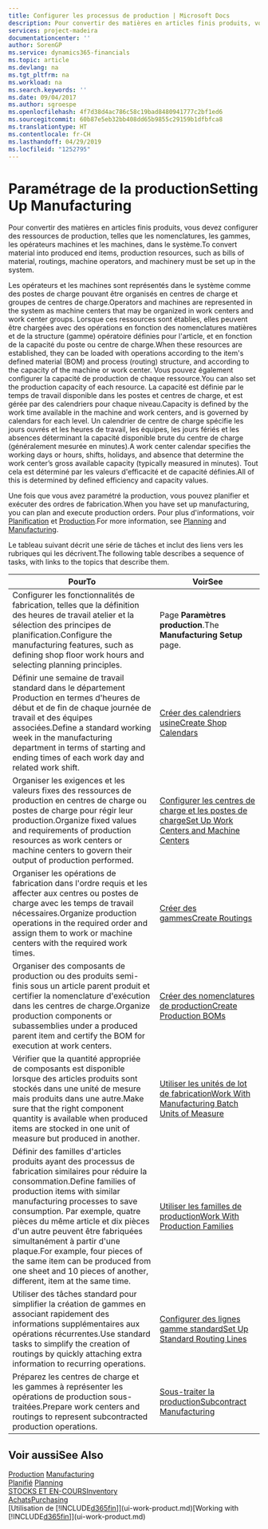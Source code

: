 ```yaml
---
title: Configurer les processus de production | Microsoft Docs
description: Pour convertir des matières en articles finis produits, vous devez configurer des ressources de production, telles que les nomenclatures, les gammes, les opérateurs machines et les machines, dans le système.
services: project-madeira
documentationcenter: ''
author: SorenGP
ms.service: dynamics365-financials
ms.topic: article
ms.devlang: na
ms.tgt_pltfrm: na
ms.workload: na
ms.search.keywords: ''
ms.date: 09/04/2017
ms.author: sgroespe
ms.openlocfilehash: 4f7d38d4ac786c58c19bad8480941777c2bf1ed6
ms.sourcegitcommit: 60b87e5eb32bb408dd65b9855c29159b1dfbfca8
ms.translationtype: HT
ms.contentlocale: fr-CH
ms.lasthandoff: 04/29/2019
ms.locfileid: "1252795"
---
```

# <a name="setting-up-manufacturing"></a><span data-ttu-id="44a53-103">Paramétrage de la production</span><span class="sxs-lookup"><span data-stu-id="44a53-103">Setting Up Manufacturing</span></span>
<span data-ttu-id="44a53-104">Pour convertir des matières en articles finis produits, vous devez configurer des ressources de production, telles que les nomenclatures, les gammes, les opérateurs machines et les machines, dans le système.</span><span class="sxs-lookup"><span data-stu-id="44a53-104">To convert material into produced end items, production resources, such as bills of material, routings, machine operators, and machinery must be set up in the system.</span></span>

<span data-ttu-id="44a53-105">Les opérateurs et les machines sont représentés dans le système comme des postes de charge pouvant être organisés en centres de charge et groupes de centres de charge.</span><span class="sxs-lookup"><span data-stu-id="44a53-105">Operators and machines are represented in the system as machine centers that may be organized in work centers and work center groups.</span></span> <span data-ttu-id="44a53-106">Lorsque ces ressources sont établies, elles peuvent être chargées avec des opérations en fonction des nomenclatures matières et de la structure (gamme) opératoire définies pour l'article, et en fonction de la capacité du poste ou centre de charge.</span><span class="sxs-lookup"><span data-stu-id="44a53-106">When these resources are established, they can be loaded with operations according to the item's defined material (BOM) and process (routing) structure, and according to the capacity of the machine or work center.</span></span> <span data-ttu-id="44a53-107">Vous pouvez également configurer la capacité de production de chaque ressource.</span><span class="sxs-lookup"><span data-stu-id="44a53-107">You can also set the production capacity of each resource.</span></span> <span data-ttu-id="44a53-108">La capacité est définie par le temps de travail disponible dans les postes et centres de charge, et est gérée par des calendriers pour chaque niveau.</span><span class="sxs-lookup"><span data-stu-id="44a53-108">Capacity is defined by the work time available in the machine and work centers, and is governed by calendars for each level.</span></span> <span data-ttu-id="44a53-109">Un calendrier de centre de charge spécifie les jours ouvrés et les heures de travail, les équipes, les jours fériés et les absences déterminant la capacité disponible brute du centre de charge (généralement mesurée en minutes).</span><span class="sxs-lookup"><span data-stu-id="44a53-109">A work center calendar specifies the working days or hours, shifts, holidays, and absence that determine the work center’s gross available capacity (typically measured in minutes).</span></span> <span data-ttu-id="44a53-110">Tout cela est déterminé par les valeurs d'efficacité et de capacité définies.</span><span class="sxs-lookup"><span data-stu-id="44a53-110">All of this is determined by defined efficiency and capacity values.</span></span>  

<span data-ttu-id="44a53-111">Une fois que vous avez paramétré la production, vous pouvez planifier et exécuter des ordres de fabrication.</span><span class="sxs-lookup"><span data-stu-id="44a53-111">When you have set up manufacturing, you can plan and execute production orders.</span></span> <span data-ttu-id="44a53-112">Pour plus d'informations, voir [Planification](production-planning.md) et [Production](production-manage-manufacturing.md).</span><span class="sxs-lookup"><span data-stu-id="44a53-112">For more information, see [Planning](production-planning.md) and [Manufacturing](production-manage-manufacturing.md).</span></span>  

 <span data-ttu-id="44a53-113">Le tableau suivant décrit une série de tâches et inclut des liens vers les rubriques qui les décrivent.</span><span class="sxs-lookup"><span data-stu-id="44a53-113">The following table describes a sequence of tasks, with links to the topics that describe them.</span></span>   

|<span data-ttu-id="44a53-114">**Pour**</span><span class="sxs-lookup"><span data-stu-id="44a53-114">**To**</span></span>|<span data-ttu-id="44a53-115">**Voir**</span><span class="sxs-lookup"><span data-stu-id="44a53-115">**See**</span></span>|  
|------------|-------------|  
|<span data-ttu-id="44a53-116">Configurer les fonctionnalités de fabrication, telles que la définition des heures de travail atelier et la sélection des principes de planification.</span><span class="sxs-lookup"><span data-stu-id="44a53-116">Configure the manufacturing features, such as defining shop floor work hours and selecting planning principles.</span></span>|<span data-ttu-id="44a53-117">Page **Paramètres production**.</span><span class="sxs-lookup"><span data-stu-id="44a53-117">The **Manufacturing Setup** page.</span></span>|  
|<span data-ttu-id="44a53-118">Définir une semaine de travail standard dans le département Production en termes d'heures de début et de fin de chaque journée de travail et des équipes associées.</span><span class="sxs-lookup"><span data-stu-id="44a53-118">Define a standard working week in the manufacturing department in terms of starting and ending times of each work day and related work shift.</span></span>|[<span data-ttu-id="44a53-119">Créer des calendriers usine</span><span class="sxs-lookup"><span data-stu-id="44a53-119">Create Shop Calendars</span></span>](production-how-to-create-work-center-calendars.md)|  
|<span data-ttu-id="44a53-120">Organiser les exigences et les valeurs fixes des ressources de production en centres de charge ou postes de charge pour régir leur production.</span><span class="sxs-lookup"><span data-stu-id="44a53-120">Organize fixed values and requirements of production resources as work centers or machine centers to govern their output of production performed.</span></span>|[<span data-ttu-id="44a53-121">Configurer les centres de charge et les postes de charge</span><span class="sxs-lookup"><span data-stu-id="44a53-121">Set Up Work Centers and Machine Centers</span></span>](production-how-to-set-up-work-and-machine-centers.md)|
|<span data-ttu-id="44a53-122">Organiser les opérations de fabrication dans l'ordre requis et les affecter aux centres ou postes de charge avec les temps de travail nécessaires.</span><span class="sxs-lookup"><span data-stu-id="44a53-122">Organize production operations in the required order and assign them to work or machine centers with the required work times.</span></span>|[<span data-ttu-id="44a53-123">Créer des gammes</span><span class="sxs-lookup"><span data-stu-id="44a53-123">Create Routings</span></span>](production-how-to-create-routings.md)|
|<span data-ttu-id="44a53-124">Organiser des composants de production ou des produits semi-finis sous un article parent produit et certifier la nomenclature d'exécution dans les centres de charge.</span><span class="sxs-lookup"><span data-stu-id="44a53-124">Organize production components or subassemblies under a produced parent item and certify the BOM for execution at work centers.</span></span>|[<span data-ttu-id="44a53-125">Créer des nomenclatures de production</span><span class="sxs-lookup"><span data-stu-id="44a53-125">Create Production BOMs</span></span>](production-how-to-create-production-boms.md)|
|<span data-ttu-id="44a53-126">Vérifier que la quantité appropriée de composants est disponible lorsque des articles produits sont stockés dans une unité de mesure mais produits dans une autre.</span><span class="sxs-lookup"><span data-stu-id="44a53-126">Make sure that the right component quantity is available when produced items are stocked in one unit of measure but produced in another.</span></span>|[<span data-ttu-id="44a53-127">Utiliser les unités de lot de fabrication</span><span class="sxs-lookup"><span data-stu-id="44a53-127">Work With Manufacturing Batch Units of Measure</span></span>](production-how-to-use-the-manufacturing-batch-unit-of-measure.md)|  
|<span data-ttu-id="44a53-128">Définir des familles d'articles produits ayant des processus de fabrication similaires pour réduire la consommation.</span><span class="sxs-lookup"><span data-stu-id="44a53-128">Define families of production items with similar manufacturing processes to save consumption.</span></span> <span data-ttu-id="44a53-129">Par exemple, quatre pièces du même article et dix pièces d'un autre peuvent être fabriquées simultanément à partir d'une plaque.</span><span class="sxs-lookup"><span data-stu-id="44a53-129">For example, four pieces of the same item can be produced from one sheet and 10 pieces of another, different, item at the same time.</span></span>|[<span data-ttu-id="44a53-130">Utiliser les familles de production</span><span class="sxs-lookup"><span data-stu-id="44a53-130">Work With Production Families</span></span>](production-how-work-family.md)|
|<span data-ttu-id="44a53-131">Utiliser des tâches standard pour simplifier la création de gammes en associant rapidement des informations supplémentaires aux opérations récurrentes.</span><span class="sxs-lookup"><span data-stu-id="44a53-131">Use standard tasks to simplify the creation of routings by quickly attaching extra information to recurring operations.</span></span>|[<span data-ttu-id="44a53-132">Configurer des lignes gamme standard</span><span class="sxs-lookup"><span data-stu-id="44a53-132">Set Up Standard Routing Lines</span></span>](production-how-set-up-standard-routing-lines.md)|  
|<span data-ttu-id="44a53-133">Préparez les centres de charge et les gammes à représenter les opérations de production sous-traitées.</span><span class="sxs-lookup"><span data-stu-id="44a53-133">Prepare work centers and routings to represent subcontracted production operations.</span></span>|[<span data-ttu-id="44a53-134">Sous-traiter la production</span><span class="sxs-lookup"><span data-stu-id="44a53-134">Subcontract Manufacturing</span></span>](production-how-to-subcontract-manufacturing.md)|  

## <a name="see-also"></a><span data-ttu-id="44a53-135">Voir aussi</span><span class="sxs-lookup"><span data-stu-id="44a53-135">See Also</span></span>
<span data-ttu-id="44a53-136">[Production](production-manage-manufacturing.md)  </span><span class="sxs-lookup"><span data-stu-id="44a53-136">[Manufacturing](production-manage-manufacturing.md)  </span></span>  
<span data-ttu-id="44a53-137">[Planifié](production-planning.md) </span><span class="sxs-lookup"><span data-stu-id="44a53-137">[Planning](production-planning.md) </span></span>  
[<span data-ttu-id="44a53-138">STOCKS ET EN-COURS</span><span class="sxs-lookup"><span data-stu-id="44a53-138">Inventory</span></span>](inventory-manage-inventory.md)  
[<span data-ttu-id="44a53-139">Achats</span><span class="sxs-lookup"><span data-stu-id="44a53-139">Purchasing</span></span>](purchasing-manage-purchasing.md)  
<span data-ttu-id="44a53-140">[Utilisation de [!INCLUDE[d365fin](includes/d365fin_md.md)]](ui-work-product.md)</span><span class="sxs-lookup"><span data-stu-id="44a53-140">[Working with [!INCLUDE[d365fin](includes/d365fin_md.md)]](ui-work-product.md)</span></span>
